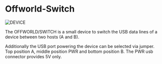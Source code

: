 # Offworld-Switch

![DEVICE](https://github.com/sonoCircuits/Offworld-Switch/blob/master/OFFWORLD-SWITCH%20IMAGES/IMG_2401.jpg)

The OFFWORLD/SWITCH is a small device to switch the USB data lines of a device between two hosts (A and B).

Additionally the USB port powering the device can be selected via jumper.
Top position A, middle position PWR and bottom position B.
The PWR usb connector provides 5V only.
